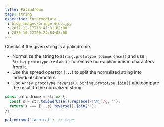 ```yaml
---
title: Palindrome
tags: string
expertise: intermediate
 : blog_images/bridge-drop.jpg
 : 2017-12-17T16:41:31+02:00
 : 2020-10-22T20:24:04+03:00
---
```


Checks if the given string is a palindrome.

- Normalize the string to `String.prototype.toLowerCase()` and use `String.prototype.replace()` to remove non-alphanumeric characters from it.
- Use the spread operator (`...`) to split the normalized string into individual characters.
- Use `Array.prototype.reverse()`, `String.prototype.join()` and compare the result to the normalized string.

```js
const palindrome = str => {
  const s = str.toLowerCase().replace(/[\W_]/g, '');
  return s === [...s].reverse().join('');
};
```

```js
palindrome('taco cat'); // true
```
